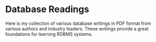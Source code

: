 # Database Readings

Here is my collection of various database writings in PDF format from various authors and industry leaders.  These writings provide a great foundations for learning RDBMS systems.
